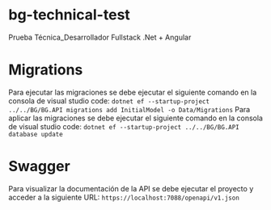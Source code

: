 # bg-technical-test
Prueba Técnica_Desarrollador Fullstack .Net + Angular

# Migrations 
Para ejecutar las migraciones se debe ejecutar el siguiente comando en la consola de visual studio code:
```dotnet ef --startup-project ../../BG/BG.API migrations add InitialModel -o Data/Migrations```
Para aplicar las migraciones se debe ejecutar el siguiente comando en la consola de visual studio code:
```dotnet ef --startup-project ../../BG/BG.API database update```

# Swagger
Para visualizar la documentación de la API se debe ejecutar el proyecto y acceder a la siguiente URL:
```https://localhost:7088/openapi/v1.json```